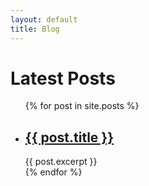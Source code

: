 ```yaml
---
layout: default
title: Blog
---
```

<h1>Latest Posts</h1>

<ul>
  {% for post in site.posts %}
    <li>
      <h2><a href="/dustbin/{{ post.url }}">{{ post.title }}</a></h2>
      {{ post.excerpt }}
    </li>
  {% endfor %}
</ul>
